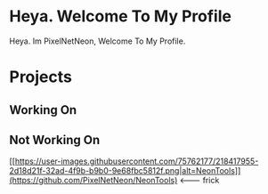 # Heya. Welcome To My Profile
Heya. Im PixelNetNeon, Welcome To My Profile.

# Projects
## Working On

## Not Working On
[[https://user-images.githubusercontent.com/75762177/218417955-2d18d21f-32ad-4f9b-b9b0-9e68fbc5812f.png|alt=NeonTools]](https://github.com/PixelNetNeon/NeonTools) <--- frick
